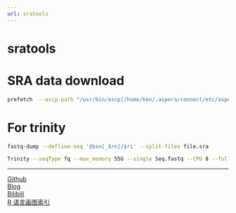 ```yaml
---
url: sratools
---
```


# sratools

# SRA data download
```bash
prefetch  --ascp-path "/usr/bin/ascp|/home/ken/.aspera/connect/etc/asperaweb_id_dsa.putty" ERR025599
```
# For trinity
```bash
fastq-dump --defline-seq '@$sn[_$rn]/$ri' --split-files file.sra

Trinity --seqType fq --max_memory 55G --single Seq.fastq --CPU 8 --full_cleanup
```

---  
[Github](https://github.com/Karobben)  
[Blog](http://Karobben.github.io)  
[Bilibili](https://space.bilibili.com/393056819)  
[R 语言画图索引](https://karobben.github.io/R/R-index.html)

